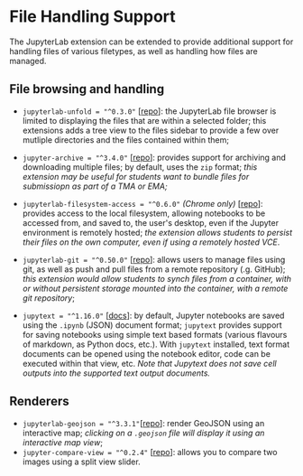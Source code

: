 # File Handling Support

The JupyterLab extension can be extended to provide additional support for handling files of various filetypes, as well as handling how files are managed.

## File browsing and handling

- `jupyterlab-unfold = "^0.3.0"` [[repo](https://github.com/jupyterlab-contrib/jupyterlab-unfold)]: the JupyterLab file browser is limited to displaying the files that are within a selected folder; this extensions adds a tree view to the files sidebar to provide a few over mutliple directories and the files contained within them;

- `jupyter-archive = "^3.4.0"` [[repo](https://github.com/jupyterlab-contrib/jupyter-archive/)]: provides support for archiving and downloading multiple files; by default, uses the `zip` format; *this extension may be useful for students want to bundle files for submissiopn as part of a TMA or EMA;*

- `jupyterlab-filesystem-access = "^0.6.0"` *(Chrome only)* [[repo](https://github.com/jupyterlab-contrib/jupyterlab-filesystem-access)]: provides access to the local filesystem, allowing notebooks to be accessed from, and saved to, the user's desktop, even if the Jupyter environment is remotely hosted;  *the extension allows students to persist their files on the own computer, even if using a remotely hosted VCE*.

- `jupyterlab-git = "^0.50.0"` [[repo](https://github.com/jupyterlab/jupyterlab-git)]: allows users to manage files using git, as well as push and pull files from a remote repository (.g. GitHub); *this extension would allow students to synch files from a container, with or without persistent storage mounted into the container, with a remote git repository*;

- `jupytext = "^1.16.0"` [[docs](https://jupytext.readthedocs.io/en/latest/)]: by default, Jupyter notebooks are saved using the `.ipynb` (JSON) document format; `jupytext` provides support for saving notebooks using simple text based formats (various flavours of markdown, as Python docs, etc.). With `jupytext` installed, text format documents can be opened using the notebook editor, code can be executed within that view, etc. *Note that Jupytext does not save cell outputs into the supported text output documents.*

## Renderers

- `jupyterlab-geojson = "^3.3.1"`[[repo](https://github.com/jupyterlab/jupyter-renderers/tree/main/packages/geojson-extension)]: render GeoJSON using an interactive map; *clicking on a `.geojson` file will display it using an interactive map view*;
- `jupyter-compare-view = "^0.2.4"` [[repo](https://github.com/Octoframes/jupyter_compare_view)]: allows you to compare two images using a split view slider.
